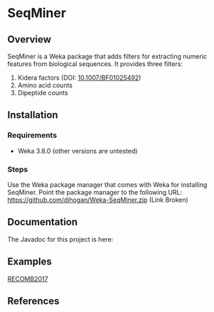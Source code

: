 # SeqMiner

## Overview
SeqMiner is a Weka package that adds filters for extracting numeric features from biological sequences. It provides three filters:
1. Kidera factors (DOI: [10.1007/BF01025492](https://doi.org/10.1007/BF01025492))
2. Amino acid counts
3. Dipeptide counts

## Installation
### Requirements
* Weka 3.8.0 (other versions are untested)

### Steps
Use the Weka package manager that comes with Weka for installing SeqMiner. Point the package manager to the following URL: https://github.com/djhogan/Weka-SeqMiner.zip (Link Broken)

## Documentation
The Javadoc for this project is here: 

## Examples
[RECOMB2017](https://github.com/djhogan/RECOMB2017)

## References
